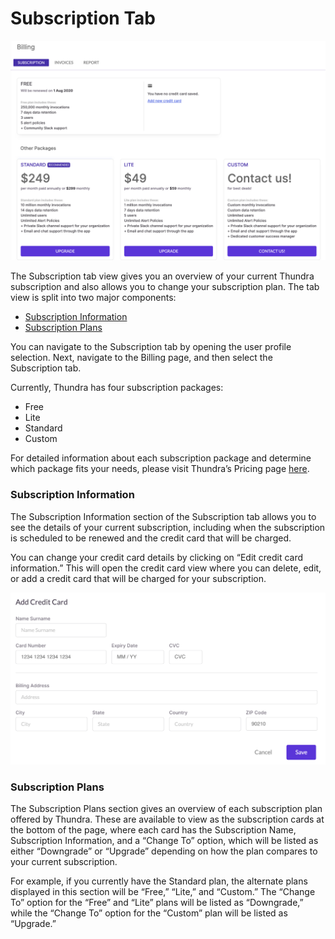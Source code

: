 # Subscription Tab

![](<../../../.gitbook/assets/image (101).png>)

The Subscription tab view gives you an overview of your current Thundra subscription and also allows you to change your subscription plan. The tab view is split into two major components:

* [Subscription Information](subscription-tab.md#subscription-information)
* [Subscription Plans](https://docs.thundra.io/docs/subscription-tab#section-subscription-plans)

You can navigate to the Subscription tab by opening the user profile selection. Next, navigate to the Billing page, and then select the Subscription tab.

Currently, Thundra has four subscription packages:

* Free
* Lite
* Standard
* Custom

For detailed information about each subscription package and determine which package fits your needs, please visit Thundra’s Pricing page [here](https://www.thundra.io/subscription-plans).

### Subscription Information

The Subscription Information section of the Subscription tab allows you to see the details of your current subscription, including when the subscription is scheduled to be renewed and the credit card that will be charged.

You can change your credit card details by clicking on “Edit credit card information.” This will open the credit card view where you can delete, edit, or add a credit card that will be charged for your subscription.&#x20;

![Add Credit Card](<../../../.gitbook/assets/image (170).png>)

### Subscription Plans

The Subscription Plans section gives an overview of each subscription plan offered by Thundra. These are available to view as the subscription cards at the bottom of the page, where each card has the Subscription Name, Subscription Information, and a “Change To” option, which will be listed as either “Downgrade” or “Upgrade” depending on how the plan compares to your current subscription.

For example, if you currently have the Standard plan,  the alternate plans displayed in this section will be “Free,” “Lite,” and “Custom.” The “Change To” option for the “Free” and “Lite” plans will be listed as “Downgrade,” while the “Change To” option for the “Custom” plan will be listed as “Upgrade.”

